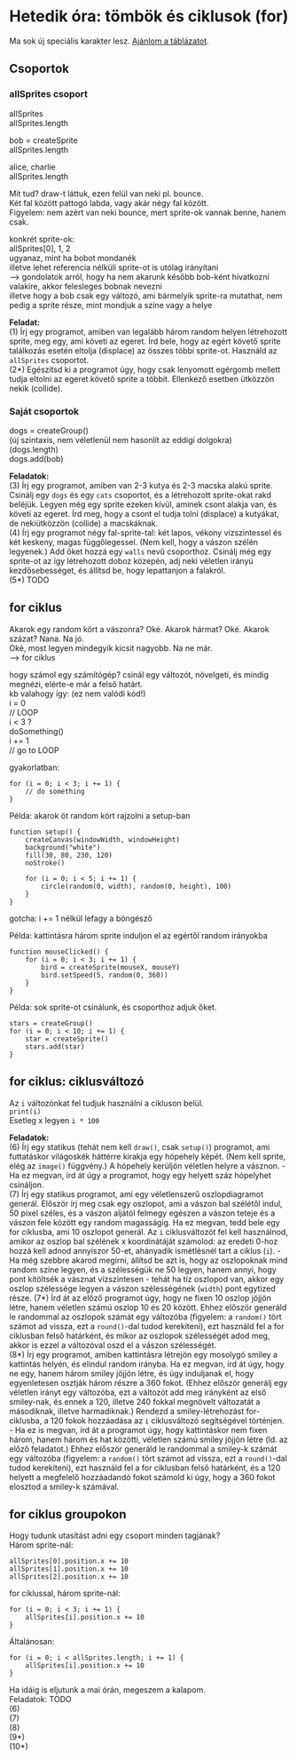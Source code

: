 # Hetedik óra: tömbök és ciklusok (for)

Ma sok új speciális karakter lesz. [Ajánlom a táblázatot](https://github.com/endreymarcell/p5-2017-spring/#speciális-karakterek).  

## Csoportok

### allSprites csoport  

allSprites  
allSprites.length  

bob = createSprite  
allSprites.length  

alice, charlie  
allSprites.length  

Mit tud? draw-t láttuk, ezen felül van neki pl. bounce.  
Két fal között pattogó labda, vagy akár négy fal között.  
Figyelem: nem azért van neki bounce, mert sprite-ok vannak benne, hanem csak.  

konkrét sprite-ok:  
allSprites[0], 1, 2  
ugyanaz, mint ha bobot mondanék  
illetve lehet referencia nélküli sprite-ot is utólag irányítani  
--> gondolatok arról, hogy ha nem akarunk később bob-ként hivatkozni valakire, akkor felesleges bobnak nevezni  
illetve hogy a bob csak egy változó, ami bármelyik sprite-ra mutathat, nem pedig a sprite része, mint mondjuk a színe vagy a helye  

__Feladat:__  
(1) Írj egy programot, amiben van legalább három random helyen létrehozott sprite, meg egy, ami követi az egeret. Írd bele, hogy az egért követő sprite találkozás esetén eltolja (displace) az összes többi sprite-ot. Használd az `allSprites` csoportot.  
(2\*) Egészítsd ki a programot úgy, hogy csak lenyomott egérgomb mellett tudja eltolni az egeret követő sprite a többit. Ellenkező esetben ütközzön nekik (collide).  

### Saját csoportok  

dogs = createGroup()  
(új szintaxis, nem véletlenül nem hasonlít az eddigi dolgokra)  
(dogs.length)  
dogs.add(bob)  

__Feladatok:__  
(3) Írj egy programot, amiben van 2-3 kutya és 2-3 macska alakú sprite. Csinálj egy `dogs` és egy `cats` csoportot, és a létrehozott sprite-okat rakd beléjük. Legyen még egy sprite ezeken kívül, aminek csont alakja van, és követi az egeret. Írd meg, hogy a csont el tudja tolni (displace) a kutyákat, de nekiütközzön (collide) a macskáknak.  
(4) Írj egy programot négy fal-sprite-tal: két lapos, vékony vízszintessel és két keskeny, magas függőlegessel. (Nem kell, hogy a vászon szélén legyenek.) Add őket hozzá egy `walls` nevű csoporthoz. Csinálj még egy sprite-ot az így létrehozott doboz közepén, adj neki véletlen irányú kezdősebességet, és állítsd be, hogy lepattanjon a falakról.  
(5\*) TODO  

## for ciklus  

Akarok egy random kört a vászonra? Oké. Akarok hármat? Oké. Akarok százat? Nana. Na jó.  
Oké, most legyen mindegyik kicsit nagyobb. Na ne már.  
--> for ciklus  

hogy számol egy számítógép? csinál egy változót, növelgeti, és mindig megnézi, elérte-e már a felső határt.  
kb valahogy így: (ez nem valódi kód!)  
i = 0  
// LOOP  
i < 3 ?  
doSomething()  
i += 1  
// go to LOOP  

gyakorlatban:  
```
for (i = 0; i < 3; i += 1) {
	// do something
}
```

Példa: akarok öt random kört rajzolni a setup-ban  
```
function setup() {
	createCanvas(windowWidth, windowHeight)
	background("white")
	fill(30, 80, 230, 120)
	noStroke()
	
	for (i = 0; i < 5; i += 1) {
		circle(random(0, width), random(0, height), 100)
	}	
}
```

gotcha: i += 1 nélkül lefagy a böngésző  

Példa: kattintásra három sprite induljon el az egértől random irányokba  
```
function mouseClicked() {
	for (i = 0; i < 3; i += 1) {
		bird = createSprite(mouseX, mouseY)
		bird.setSpeed(5, random(0, 360))
	}
}
```

Példa: sok sprite-ot csinálunk, és csoporthoz adjuk őket.  
```
stars = createGroup()
for (i = 0; i < 10; i += 1) {
	star = createSprite()
	stars.add(star)
}
```

## for ciklus: ciklusváltozó

Az `i` változónkat fel tudjuk használni a cikluson belül.  
`print(i)`  
Esetleg x legyen `i * 100`  

__Feladatok:__  
(6) Írj egy statikus (tehát nem kell `draw()`, csak `setup()`) programot, ami futtatáskor világoskék háttérre kirakja egy hópehely képét. (Nem kell sprite, elég az `image()` függvény.) A hópehely kerüljön véletlen helyre a vásznon. - Ha ez megvan, írd át úgy a programot, hogy egy helyett száz hópelyhet csináljon.  
(7) Írj egy statikus programot, ami egy véletlenszerű oszlopdiagramot generál. Először írj meg csak egy oszlopot, ami a vászon bal szélétől indul, 50 pixel széles, és a vászon aljától felmegy egészen a vászon teteje és a vászon fele között egy random magasságig. Ha ez megvan, tedd bele egy for ciklusba, ami 10 oszlopot generál. Az `i` ciklusváltozót fel kell használnod, amikor az oszlop bal szélének x koordinátáját számolod: az eredeti 0-hoz hozzá kell adnod annyiszor 50-et, ahányadik ismétlésnél tart a ciklus (`i`). - Ha még szebbre akarod megírni, állítsd be azt is, hogy az oszlopoknak mind random színe legyen, és a szélességük ne 50 legyen, hanem annyi, hogy pont kitöltsék a vásznat vízszintesen - tehát ha tíz oszlopod van, akkor egy oszlop szélessége legyen a vászon szélességének (`width`) pont egytized része.
(7\*) Írd át az előző programot úgy, hogy ne fixen 10 oszlop jöjjön létre, hanem véletlen számú oszlop 10 és 20 között. Ehhez először generáld le randommal az oszlopok számát egy változóba (figyelem: a `random()` tört számot ad vissza, ezt a `round()`-dal tudod kerekíteni), ezt használd fel a for ciklusban felső határként, és mikor az oszlopok szélességét adod meg, akkor is ezzel a változóval oszd el a vászon szélességét.  
(8\*) Írj egy programot, amiben kattintásra létrejön egy mosolygó smiley a kattintás helyén, és elindul random irányba. Ha ez megvan, írd át úgy, hogy ne egy, hanem három smiley jöjjön létre, és úgy induljanak el, hogy egyenletesen osztják három részre a 360 fokot. (Ehhez először generálj egy véletlen irányt egy változóba, ezt a változót add meg irányként az első smiley-nak, és ennek a 120, illetve 240 fokkal megnövelt változatát a másodiknak, illetve harmadiknak.) Rendezd a smiley-létrehozást for-ciklusba, a 120 fokok hozzáadása az `i` ciklusváltozó segítségével történjen. - Ha ez is megvan, írd át a programot úgy, hogy kattintáskor nem fixen három, hanem három és hat közötti, véletlen számú smiley jöjjön létre (ld. az előző feladatot.) Ehhez először generáld le randommal a smiley-k számát egy változóba (figyelem: a `random()` tört számot ad vissza, ezt a `round()`-dal tudod kerekíteni), ezt használd fel a for ciklusban felső határként, és a 120 helyett a megfelelő hozzáadandó fokot számold ki úgy, hogy a 360 fokot elosztod a smiley-k számával.  

## for ciklus groupokon  

Hogy tudunk utasítást adni egy csoport minden tagjának?  
Három sprite-nál:  
```
allSprites[0].position.x += 10
allSprites[1].position.x += 10
allSprites[2].position.x += 10
```

for ciklussal, három sprite-nál:  
```
for (i = 0; i < 3; i += 1) {
	allSprites[i].position.x += 10
}
```

Általánosan: 
```
for (i = 0; i < allSprites.length; i += 1) {
	allSprites[i].position.x += 10
}
```

Ha idáig is eljutunk a mai órán, megeszem a kalapom.  
Feladatok: TODO  
(6)  
(7)  
(8)  
(9\*)  
(10\*)  

